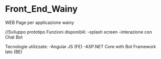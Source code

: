 # Front_End_Wainy
WEB Page per applicazione wainy


//Sviluppo prototipo
Funzioni disponibili:
-splash screen
-interazione con Chat Bot


Tecnologie utilizzate:
-Angular JS (FE)
-ASP.NET Core with Bot Framework lato (BE)

